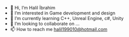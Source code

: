 - 👋 Hi, I’m Halil İbrahim
- 👀 I’m interested in Game development and design
- 🌱 I’m currently learning C++, Unreal Engine, c#, Unity
- 💞️ I’m looking to collaborate on ...
- 📫 How to reach me halil199010@hotmail.com

<!---
SelamWorld/SelamWorld is a ✨ special ✨ repository because its `README.md` (this file) appears on your GitHub profile.
You can click the Preview link to take a look at your changes.
--->
